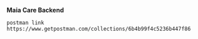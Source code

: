 **Maia Care Backend**

`postman link`
`https://www.getpostman.com/collections/6b4b99f4c5236b447f86`
